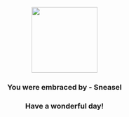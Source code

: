 <p align="center">
    <img src="https://raw.githubusercontent.com/PokeAPI/sprites/master/sprites/pokemon/215.png" width="150" height="150">
</p>
<h3 align="center">You were embraced by - <b>Sneasel</b></h3>
<h3 align="center">Have a wonderful day!</h3>
